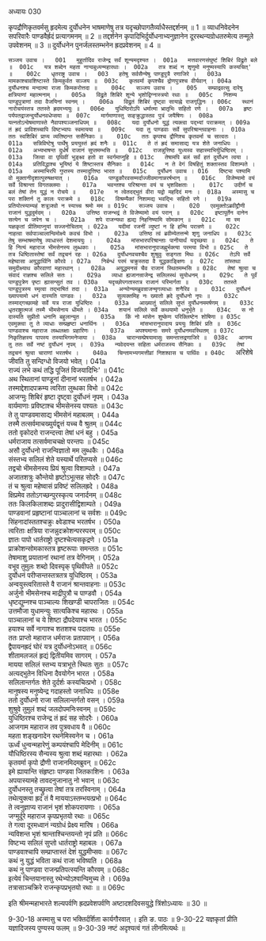 अध्यायः 030

कृपद्रौणिकृतवर्मसु हृदमेत्य दुर्योधनेन भाषमाणेषु तत्र यदृच्छोपागतैर्व्याधैस्तद्दर्शनम् ॥ 1 ॥ व्याधनिवेदनेन सपरिवारैः पाण्डवैर्ह्रदं प्रत्यागमनम् ॥ 2 ॥ तद्दर्शनेन कृपादिभिर्दुर्योधनाभ्यनुज्ञानेन दूरस्थन्यग्रोधतरुमेत्य तन्मूले उपवेशनम् ॥ 3 ॥ दुर्योधनेन पुनर्जलस्तम्भनेन ह्रदप्रवेशनम् ॥ 4 ॥

`सञ्जय उवाच ।	001  
मुहूर्तादिव राजेन्द्र सर्वं शून्यमदृश्यत ।	001a  
मत्तवारणसंघुष्टं शिबिरं विद्रुते बले ॥	001c  
यत्र शब्देन महता नान्वबुध्यन्महारथाः ।	002a  
तत्र शब्दं न शृणुमो मनुष्यस्यापि कस्यचित्' ॥	002c  
धृतराष्ट्र उवाच ।	003  
हतेषु सर्वसैन्येषु पाण्डुपुत्रै रणाजिरे ।	003a  
मामकाश्चावशिष्टास्ते किमकुर्वत सञ्जय ॥	003c  
कृतवर्मा कृपश्चैव द्रोणपुत्रश्च वीर्यवान् ।	004a  
दुर्योधनश्च मन्दात्मा राजा किमकरोत्तदा ॥	004c  
सञ्जय उवाच ।	005  
सम्प्राद्रवत्सु दारेषु क्षत्रियाणां महात्मनाम् ।	005a  
विद्रुते शिबिरे शून्ये भृशोद्विग्नास्त्रयो रथाः ॥	005c  
निशम्य पाण्डुपुत्राणां तदा वैजयिनां स्वनम् ।	006a  
विद्रुतं शिबिरं दृष्ट्वा सायाह्ने राजगृद्धिनः ।	006c  
स्थानं नारोचयंस्तत्र ततस्ते ह्रदमभ्ययुः ॥	006e  
युधिष्ठिरोऽपि धर्मात्मा भ्रातृभिः सहितो रणे ।	007a  
हृष्टः पर्यपतद्राजन्दुर्योधनवधेप्सया ॥	007c  
मार्गमाणास्तु सङ्क्रुद्धास्तव पुत्रं जयैषिणः ।	008a  
यत्नतोऽन्वेषमाणास्ते नैवापश्यञ्जनाधिपम् ॥	008c  
यदा दुर्योधनो युद्धं त्यक्त्वा पद्भ्यां पराक्रमत् ।	009a  
तं ह्रदं प्राविशच्चापि विष्टभ्यापः स्वमायया ॥	009c  
यदा तु पाण्डवाः सर्वे सुपरिश्रान्तवाहनाः ।	010a  
ततः स्वशिबिरं प्राप्य व्यतिष्ठन्त ससैनिकाः ॥	010c  
ततः कृपश्च द्रौणिश्च कृतवर्मा च सात्वतः ।	011a  
सन्निविष्टेषु पार्थेषु प्रययुस्तं ह्रदं शनैः ॥	011c  
ते तं ह्रदं समासाद्य यत्र शेते जनाधिपः ।	012a  
अभ्यभाषन्त दुर्धर्षं राजानं सुप्तमम्भसि ॥	012c  
राजन्नुत्तिष्ठ युध्यस्व सहास्माभिर्युधिष्ठिरम् ।	013a  
जित्वा वा पृथिवीं भुङ्क्ष्व हतो वा स्वर्गमाप्नुहि ॥	013c  
तेषामपि बलं सर्वं हतं दुर्योधन त्वया ।	014a  
प्रतिविद्धाश्च भूयिष्ठं ये शिष्टास्तत्र सैनिकाः ॥	014c  
न ते वेगं विषहितुं शक्तास्तव विशाम्पते ।	015a  
अस्माभिरपि गुप्तस्य तस्मादुत्तिष्ठ भारत ॥	015c  
दुर्योधन उवाच ।	016  
दिष्ट्या पश्यामि वो मुक्तानीदृशात्पुरुषक्षयात् ।	016a  
पाण्डुकौरवसम्मर्दाज्जीवमानान्नरर्षभान् ॥	016c  
विजेष्यामो वयं सर्वे विश्रान्ता विगतक्लमाः ।	017a  
भवन्तश्च परिश्रान्ता वयं च भृशविक्षताः ।	017c  
उदीर्णं च बलं तेषां तेन युद्धं न रोचये ॥	017e  
न त्वेतदद्भुतं वीरा यद्वो महदिदं मनः ।	018a  
अस्मासु च परा शक्तिर्न तु कालः पराक्रमे ॥	018c  
विश्रम्यैकां निशामद्य भवद्भिः सहितो रणे ।	019a  
प्रतियोत्स्याम्यहं शत्रूञ्श्वो न स्याच्च श्रमो मम ॥	019c  
सञ्जय उवाच ।	020  
एवमुक्तोऽब्रवीद्द्रौणी राजानं युद्धदुर्मदम् ।	020a  
उत्तिष्ठ राजन्भद्रं ते विजेष्यामो वयं परान् ॥	020c  
इष्टापूर्तेन दानेन सत्येन च जपेन च ।	021a  
शपे राजन्यथा ह्यद्य निहनिष्यामि सोमकान् ॥	021c  
मा स्म यज्ञकृतां प्रीतिमाप्नुयां सज्जनोचिताम् ।	022a  
यदीमां रजनीं व्युष्टां न हि हन्मि परान्रणे ॥	022c  
नाहत्वा सर्वपाञ्चालान्विमोक्ष्ये कवचं विभो ।	023a  
उत्तिष्ठ त्वं ब्रवीम्येतत्तन्मे शृणु जनाधिप ॥	023c  
तेषु सम्भाषमाणेषु व्याधास्तं देशमाययुः ।	024a  
मांसभारपरिश्रान्ताः पानीयार्थं यदृच्छया ॥	024c  
ते हि नित्यं महाराज भीमसेनस्य लुब्धकाः ।	025a  
मांसभारानुपाजह्नुर्भक्त्या परमया विभो ॥	025c  
ते तत्र धिष्ठितास्तेषां सर्वं तद्वचनं रहः ।	026a  
दुर्योधनवचश्चैव शुश्रुवुः सङ्गता मिथः ॥	026c  
तेऽपि सर्वे महेष्वासा अयुद्धार्थिनि कौरवे ।	027a  
निर्बन्धं परमं चक्रुस्तदा वै युद्धकाङ्क्षिणः ॥	027c  
तांस्तथा समुदीक्ष्याथ कौरवाणां महारथान् ।	028a  
अयुद्धमनसं चैव राजानं स्थितमम्भसि ॥	028c  
तेषां श्रुत्वा च संवादं राज्ञश्च सलिले सतः ।	029a  
व्याधा ह्यजानन्राजेन्द्र सलिलस्थं सुयोधनम् ॥	029c  
ते पूर्वं पाण्डुपुत्रेण पृष्टा ह्यासन्सुतं तव ।	030a  
यदृच्छोपगतास्तत्र राजानं परिमार्गता ॥	030c  
ततस्ते पाण्डुपुत्रस्य स्मृत्वा तद्भाषितं तदा ।	031a  
अन्योन्यमब्रुवन्राजन्मृगव्याधाः शनैरिव ॥	031c  
दुर्योधनं ख्यापयामो धनं दास्यति पाण्डवः ।	032a  
सुव्यक्तमिह नः ख्यातो ह्रदे दुर्योधनो नृपः ॥	032c  
तस्माद्गच्छामहे सर्वे यत्र राजा युधिष्ठिरः ।	033a  
आख्यातुं सलिले सुप्तं दुर्योधनममर्षणम् ॥	033c  
धृतराष्ट्रात्मजं तस्मै भीमसेनाय धीमते ।	034a  
शयानं सलिले सर्वे कथयामो धनुर्भृते ॥	034c  
स नो दास्यति सुप्रीतो धनानि बहुलान्युत ।	035a  
किं नो मांसेन शुष्केण परिक्लिष्टेन शोषिणा ॥	035c  
एवमुक्त्वा तु ते व्याधाः सम्प्रहृष्टा धनार्थिनः ।	036a  
मांसभारानुपादाय प्रययुः शिबिरं प्रति ॥	036c  
पाण्डवाश्च महाराज लब्धलक्षाः प्रहारिणः ।	037a  
अपश्यमानाः समरे दुर्योधनमवस्थितम् ॥	037c  
निकृतिज्ञस्य पापस्य तस्याभिगमनेप्सया ।	038a  
चारान्सम्प्रेषयामासुः समन्तात्तद्रणाजिरे ॥	038c  
आगम्य तु ततः सर्वे नष्टं दुर्योधनं नृपम् ।	039a  
न्यवेदयन्त सहिता धर्मराजस्य सैनिकाः ॥	039c  
तेषां तद्वचनं श्रुत्वा चाराणां भरतर्षभ ।	040a  
चिन्तामभ्यगमत्तीव्रां निशश्वास च पार्थिवः ॥	040c  
`अरिशेषे जीवति तु सन्दिग्धो विजयो भवेत् ।	041a  
राज्यं लभे कथं तद्धि पूजितं विजयादिभिः' ॥	041c  
अथ स्थितानां पाण्डूनां दीनानां भरतर्षभ ।	042a  
तस्माद्देशादपक्रम्य त्वरिता लुब्धका विभो ॥	042c  
आजग्मुः शिबिरं हृष्टा दृष्ट्वा दुर्योधनं नृपम् ।	043a  
वार्यमाणाः प्रविष्टाश्च भीमसेनस्य पश्यतः ॥	043c  
ते तु पाण्डवमासाद्य भीमसेनं महाबलम् ।	044a  
तस्मै तत्सर्वमाचख्युर्यद्वृत्तं यच्च वै श्रुतम् ॥	044c  
ततो वृकोदरो राजन्दत्त्वा तेषां धनं बहु ।	045a  
धर्मराजाय तत्सर्वमाचचक्षे परन्तपः ॥	045c  
असौ दुर्योधनो राजन्विज्ञातो मम लुब्धकैः ।	046a  
संस्तभ्य सलिलं शेते यस्यार्थे परितप्यसे ॥	046c  
तद्वचो भीमसेनस्य प्रियं श्रुत्वा विशाम्पते ।	047a  
अजातशत्रुः कौन्तेयो हृष्टोऽभूत्सह सोदरैः ॥	047c  
तं च श्रुत्वा महेष्वासं प्रविष्टं सलिलह्रदे ।	048a  
क्षिप्रमेव ततोऽगच्छन्पुरस्कृत्य जनार्दनम् ॥	048c  
ततः किलकिलाशब्दः प्रादुरासीद्विशाम्पते ।	049a  
पाण्डवानां प्रहृष्टानां पाञ्चालानां च सर्वशः ॥	049c  
सिंहनादांस्ततश्चक्रुः क्ष्वेडाश्च भरतर्षभ ।	050a  
त्वरिताः क्षत्रिया राजन्नुदक्रोशन्परस्परम् ॥	050c  
ज्ञातः पापो धार्तराष्ट्रो दृष्टश्चेत्यसकृद्रणे ।	051a  
प्राक्रोशन्सोमकास्तत्र हृष्टरूपाः समन्ततः ॥	051c  
तेषामाशु प्रयातानां रथानां तत्र वेगिनाम् ।	052a  
वभूव तुमुलः शब्दो दिवस्पृक् पृथिवीपते ॥	052c  
दुर्योधनं परीप्सन्तस्तत्रतत्र युधिष्ठिरम् ।	053a  
अन्वयुस्त्वरितास्ते वै राजानं श्रान्तवाहनाः ॥	053c  
अर्जुनो भीमसेनश्च माद्रीपुत्रौ च पाण्डवौ ।	054a  
धृष्टद्युम्नश्च पाञ्चाल्यः शिखण्डी चापराजितः ॥	054c  
उत्तमौजा युधामन्युः सात्यकिश्च महारथः ।	055a  
पाञ्चालानां च ये शिष्टा द्रौपदेयाश्च भारत ।	055c  
हयाश्च सर्वे नागाश्च शतशश्च पदातयः ॥	055e  
ततः प्राप्तो महाराज धर्मराजः प्रतापवान् ।	056a  
द्वैपायनह्रदं घोरं यत्र दुर्योधनोऽभवत् ॥	056c  
शीतामलजलं हृद्यं द्वितीयमिव सागरम् ।	057a  
मायया सलिलं स्तभ्य यत्राभूत्ते स्थितः सुतः ॥	057c  
अत्यद्भुतेन विधिना दैवयोगेन भारत ।	058a  
सलिलान्तर्गतः शेते दुर्दर्शः कस्यचित्प्रभो ।	058c  
मानुषस्य मनुष्येन्द्र गदाहस्तो जनाधिपः ॥	058e  
ततो दुर्योधनो राजा सलिलान्तर्गतो वसन् ।	059a  
शुश्रुवे तुमुलं शब्दं जलदोपमनिःस्वनम् ॥	059c  
युधिष्ठिरश्च राजेन्द्र तं ह्रदं सह सोदरैः ।	060a  
आजगाम महाराज तव पुत्रवधाय वै ॥	060c  
महता शङ्खनादेन रथनेमिस्वनेन च ।	061a  
ऊर्ध्वं धुन्वन्महारेणुं कम्पयंश्चापि मेदिनीम् ॥	061c  
यौधिष्ठिरस्य सैन्यस्य श्रुत्वा शब्दं महारथाः ।	062a  
कृतवर्मा कृपो द्रौणी राजानमिदमब्रुवन् ॥	062c  
इमे ह्यायान्ति संहृष्टाः पाण्डवा जितकाशिनः ।	063a  
अपयास्यामहे तावदनुजानातु नो भवान् ॥	063c  
दुर्योधनस्तु तच्छ्रुत्वा तेषां तत्र तरस्विनाम् ।	064a  
तथेत्युक्त्वा ह्रदं तं वै माययाऽस्तम्भयत्प्रभो ॥	064c  
ते त्वनुज्ञाप्य राजानं भृशं शोकपरायणाः ।	065a  
जग्मुर्दूरे महाराज कृपप्रभृतयो रथाः ॥	065c  
ते गत्वा दूरमध्वानं न्यग्रोधं प्रेक्ष्य मारिष ।	066a  
न्यविशन्त भृशं श्रान्ताश्चिन्तयन्तो नृपं प्रति ॥	066c  
विष्टभ्य सलिलं सुप्तो धार्तराष्ट्रो महाबलः ।	067a  
पाण्डवाश्चापि सम्प्राप्तास्तं देशं युद्धमीप्सवः ॥	067c  
कथं नु युद्धं भविता कथं राजा भविष्यति ।	068a  
कथं नु पाण्डवा राजन्प्रतिपत्स्यन्ति कौरवम् ॥	068c  
इत्येवं चिन्तयानास्तु रथेभ्योऽश्वान्विमुच्य ते ।	069a  
तत्रासाञ्चक्रिरे राजन्कृपप्रभृतयो रथाः ॥ ॥	069c  

इति श्रीमन्महाभारते शल्यपर्वणि ह्रदप्रवेशपर्वणि अष्टादशदिवसयुद्धे त्रिंशोऽध्यायः ॥ 30 ॥

9-30-18 अस्मासु च परा भक्तिर्दर्शिता कार्यगौरवात् । इति ङ. पाठः ॥ 9-30-22 यज्ञकृतां प्रीति यज्ञादिजस्य पुण्यस्य फलम् ॥ 9-30-39 नष्टं अदृश्यत्वं गतं लीनमित्यर्थः ॥

